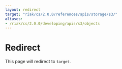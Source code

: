 ```yaml
---
layout: redirect
target: "riak/cs/2.0.0/references/apis/storage/s3/"
aliases:
- /riak/cs/2.0.0/developing/apis/s3/objects
---
```


# Redirect

This page will redirect to `target`.
